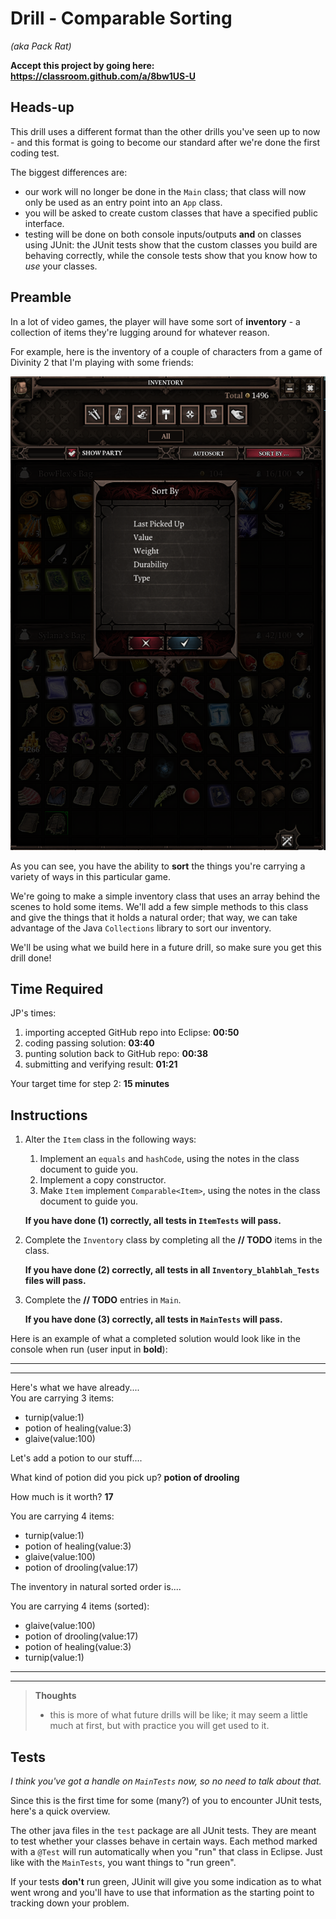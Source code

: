 # Drill - Comparable Sorting

_(aka Pack Rat)_

**Accept this project by going here: https://classroom.github.com/a/8bw1US-U**

## Heads-up

This drill uses a different format than the other drills you've seen up to now - and this format is going to become our standard after we're done the first coding test.

The biggest differences are:
 - our work will no longer be done in the `Main` class; that class will now only be used as an entry point into an `App` class. 
 - you will be asked to create custom classes that have a specified public interface.
 - testing will be done on both console inputs/outputs **and** on classes using JUnit: the JUnit tests show that the custom classes you build are behaving correctly, while the console tests show that you know how to *use* your classes.

## Preamble

In a lot of video games, the player will have some sort of **inventory** - a collection of items they're lugging around for whatever reason.

For example, here is the inventory of a couple of characters from a game of Divinity 2 that I'm playing with some friends:

![week-01](images/divinity-inventory-shot.PNG)

As you can see, you have the ability to **sort** the things you're carrying a variety of ways in this particular game.

We're going to make a simple inventory class that uses an array behind the scenes to hold some items. We'll add a few simple methods to this class and give the things that it holds a natural order; that way, we can take advantage of the Java `Collections` library to sort our inventory.

We'll be using what we build here in a future drill, so make sure you get this drill done!

## Time Required

JP's times:

1. importing accepted GitHub repo into Eclipse: **00:50**
2. coding passing solution: **03:40**
3. punting solution back to GitHub repo: **00:38**
4. submitting and verifying result: **01:21**

Your target time for step 2: **15 minutes**


## Instructions

1. Alter the `Item` class in the following ways:
   1. Implement an `equals` and `hashCode`, using the notes in the class document to guide you.
   2. Implement a copy constructor.
   3. Make `Item` implement `Comparable<Item>`, using the notes in the class document to guide you.

    **If you have done (1) correctly, all tests in `ItemTests` will pass.**

2. Complete the `Inventory` class by completing all the **// TODO** items in the class.

    **If you have done (2) correctly, all tests in all `Inventory_blahblah_Tests` files will pass.**
    
3. Complete the  **// TODO** entries in `Main`.

    **If you have done (3) correctly, all tests in `MainTests` will pass.**
    
Here is an example of what a completed solution would look like in the console when run (user input in **bold**):

---
---

Here's what we have already....  
You are carrying 3 items:
- turnip(value:1)
- potion of healing(value:3)
- glaive(value:100)

Let's add a potion to our stuff....

What kind of potion did you pick up? **potion of drooling**

How much is it worth? **17**

You are carrying 4 items:
- turnip(value:1)
- potion of healing(value:3)
- glaive(value:100)
- potion of drooling(value:17)

The inventory in natural sorted order is....

You are carrying 4 items (sorted):
- glaive(value:100)
- potion of drooling(value:17)
- potion of healing(value:3)
- turnip(value:1)

---
---

> **Thoughts**
> - this is more of what future drills will be like; it may seem a little much at first, but with practice you will get used to it.


## Tests

*I think you've got a handle on `MainTests` now, so no need to talk about that.*

Since this is the first time for some (many?) of you to encounter JUnit tests, here's a quick overview.

The other java files in the `test` package are all JUnit tests. They are meant to test whether your classes behave in certain ways. Each method marked with a `@Test` will run automatically when you "run" that class in Eclipse. Just like with the `MainTests`, you want things to "run green".

If your tests **don't** run green, JUinit will give you some indication as to what went wrong and you'll have to use that information as the starting point to tracking down your problem.


